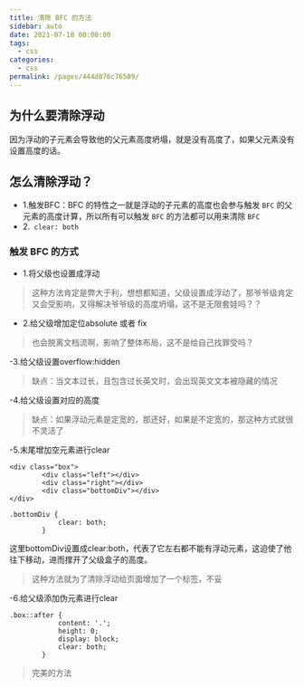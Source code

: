 ```yaml
---
title: 清除 BFC 的方法
sidebar: auto
date: 2021-07-18 00:00:00
tags: 
  - css
categories: 
  - css
permalink: /pages/444d876c76509/
---
```


## 为什么要清除浮动
因为浮动的子元素会导致他的父元素高度坍塌，就是没有高度了，如果父元素没有设置高度的话。

## 怎么清除浮动？

- 1.触发BFC：BFC 的特性之一就是浮动的子元素的高度也会参与触发 `BFC` 的父元素的高度计算，所以所有可以触发 `BFC` 的方法都可以用来清除 `BFC`
- 2.` clear: both`  

### 触发 BFC 的方式
- 1.将父级也设置成浮动
>这种方法肯定是弊大于利，想想都知道，父级设置成浮动了，那爷爷级肯定又会受影响，又得解决爷爷级的高度坍塌，这不是无限套娃吗？？

- 2.给父级增加定位absolute 或者 fix
>也会脱离文档流啊，影响了整体布局，这不是给自己找罪受吗？

-3.给父级设置overflow:hidden
>缺点：当文本过长，且包含过长英文时，会出现英文文本被隐藏的情况

-4.给父级设置对应的高度
>缺点：如果浮动元素是定宽的，那还好，如果是不定宽的，那这种方式就很不灵活了

-5.末尾增加空元素进行clear
```
<div class="box">
        <div class="left"></div>
        <div class="right"></div>
        <div class="bottomDiv"></div>
</div>

.bottomDiv {
            clear: both;
        }
```
这里bottomDiv设置成clear:both，代表了它左右都不能有浮动元素，这迫使了他往下移动，进而撑开了父级盒子的高度。

>这种方法就为了清除浮动给页面增加了一个标签，不妥

-6.给父级添加伪元素进行clear
```
.box::after {
            content: '.';
            height: 0;
            display: block;
            clear: both;
        }
```
>完美的方法


